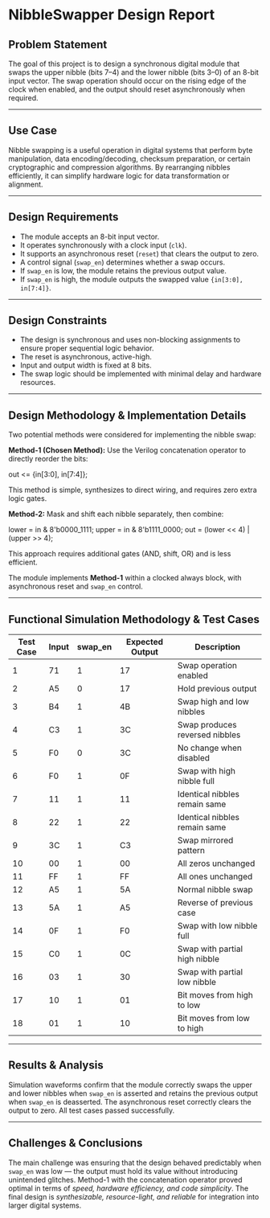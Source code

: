 

# NibbleSwapper Design Report

## Problem Statement

The goal of this project is to design a synchronous digital module that swaps the upper nibble (bits 7–4) and the lower nibble (bits 3–0) of an 8-bit input vector. The swap operation should occur on the rising edge of the clock when enabled, and the output should reset asynchronously when required.

---

## Use Case

Nibble swapping is a useful operation in digital systems that perform byte manipulation, data encoding/decoding, checksum preparation, or certain cryptographic and compression algorithms. By rearranging nibbles efficiently, it can simplify hardware logic for data transformation or alignment.

---

## Design Requirements

* The module accepts an 8-bit input vector.
* It operates synchronously with a clock input (`clk`).
* It supports an asynchronous reset (`reset`) that clears the output to zero.
* A control signal (`swap_en`) determines whether a swap occurs.
* If `swap_en` is low, the module retains the previous output value.
* If `swap_en` is high, the module outputs the swapped value `{in[3:0], in[7:4]}`.

---

## Design Constraints

* The design is synchronous and uses non-blocking assignments to ensure proper sequential logic behavior.
* The reset is asynchronous, active-high.
* Input and output width is fixed at 8 bits.
* The swap logic should be implemented with minimal delay and hardware resources.

---

## Design Methodology & Implementation Details

Two potential methods were considered for implementing the nibble swap:

**Method-1 (Chosen Method):**
Use the Verilog concatenation operator to directly reorder the bits:


out <= {in[3:0], in[7:4]};


This method is simple, synthesizes to direct wiring, and requires zero extra logic gates.

**Method-2:**
Mask and shift each nibble separately, then combine:


lower = in & 8'b0000_1111;
upper = in & 8'b1111_0000;
out   = (lower << 4) | (upper >> 4);

This approach requires additional gates (AND, shift, OR) and is less efficient.

The module implements **Method-1** within a clocked always block, with asynchronous reset and `swap_en` control.

---

## Functional Simulation Methodology & Test Cases

| Test Case | Input | swap\_en | Expected Output | Description                    |
| --------- | ----- | -------- | --------------- | ------------------------------ |
| 1         | 71    | 1        | 17              | Swap operation enabled         |
| 2         | A5    | 0        | 17              | Hold previous output           |
| 3         | B4    | 1        | 4B              | Swap high and low nibbles      |
| 4         | C3    | 1        | 3C              | Swap produces reversed nibbles |
| 5         | F0    | 0        | 3C              | No change when disabled        |
| 6         | F0    | 1        | 0F              | Swap with high nibble full     |
| 7         | 11    | 1        | 11              | Identical nibbles remain same  |
| 8         | 22    | 1        | 22              | Identical nibbles remain same  |
| 9         | 3C    | 1        | C3              | Swap mirrored pattern          |
| 10        | 00    | 1        | 00              | All zeros unchanged            |
| 11        | FF    | 1        | FF              | All ones unchanged             |
| 12        | A5    | 1        | 5A              | Normal nibble swap             |
| 13        | 5A    | 1        | A5              | Reverse of previous case       |
| 14        | 0F    | 1        | F0              | Swap with low nibble full      |
| 15        | C0    | 1        | 0C              | Swap with partial high nibble  |
| 16        | 03    | 1        | 30              | Swap with partial low nibble   |
| 17        | 10    | 1        | 01              | Bit moves from high to low     |
| 18        | 01    | 1        | 10              | Bit moves from low to high     |

---

## Results & Analysis

Simulation waveforms confirm that the module correctly swaps the upper and lower nibbles when `swap_en` is asserted and retains the previous output when `swap_en` is deasserted. The asynchronous reset correctly clears the output to zero. All test cases passed successfully.

---

## Challenges & Conclusions

The main challenge was ensuring that the design behaved predictably when `swap_en` was low — the output must hold its value without introducing unintended glitches. Method-1 with the concatenation operator proved optimal in terms of *speed, hardware efficiency, and code simplicity*.
The final design is *synthesizable, resource-light, and reliable* for integration into larger digital systems.


